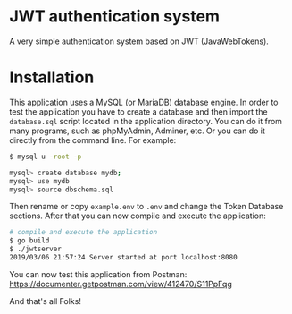 # JWT authentication system

A very simple authentication system based on JWT (JavaWebTokens).

# Installation

This application uses a MySQL (or MariaDB) database engine. In order to test the application you have to create a database and then import the `database.sql` script located in the application directory. You can do it from many programs, such as phpMyAdmin, Adminer, etc. Or you can do it directly from the command line. For example:

```bash
$ mysql u -root -p

mysql> create database mydb;
mysql> use mydb
mysql> source dbschema.sql
```

Then rename or copy `example.env` to `.env` and change the Token Database sections. After that you can now compile and execute the application:

```bash
# compile and execute the application
$ go build
$ ./jwtserver
2019/03/06 21:57:24 Server started at port localhost:8080
```

You can now test this application from Postman:  
https://documenter.getpostman.com/view/412470/S11PpFqg

And that's all Folks!
